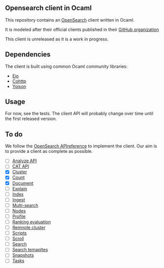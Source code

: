 ## Opensearch client in Ocaml

This repository contains an [OpenSearch](https://opensearch.org)
client written in Ocaml.

It is modeled after their official clients published in their [GitHub
organization](https://github.com/opensearch-project/)

This client is unreleased as it is a work in progress.

## Dependencies

The client is built using common Ocaml community libraries:

- [Eio](https://github.com/ocaml-multicore/eio)
- [Cohttp](https://github.com/mirage/ocaml-cohttp/)
- [Yojson](https://github.com/ocaml-community/yojson)

## Usage

For now, see the tests. The client API will probably change over time until the
first released version.

## To do

We follow the [OpenSearch APIreference](https://opensearch.org/docs/latest/api-reference/)
to implement the client. Our aim is to provide a client as complete
as possible.


- [ ] [Analyze API](https://opensearch.org/docs/latest/api-reference/analyze-apis/)
- [ ] [CAT API](https://opensearch.org/docs/latest/api-reference/cat/index/)
- [x] [Cluster](https://opensearch.org/docs/latest/api-reference/cluster-api/index/)
- [x] [Count](https://opensearch.org/docs/latest/api-reference/count/)
- [x] [Document](https://opensearch.org/docs/latest/api-reference/document-apis/index/)
- [ ] [Explain](https://opensearch.org/docs/latest/api-reference/explain/)
- [ ] [Index](https://opensearch.org/docs/latest/api-reference/index-apis/index/)
- [ ] [Ingest](https://opensearch.org/docs/latest/api-reference/ingest-apis/index/)
- [ ] [Multi-search](https://opensearch.org/docs/latest/api-reference/multi-search/)
- [ ] [Nodes](https://opensearch.org/docs/latest/api-reference/nodes-apis/index/)
- [ ] [Profile](https://opensearch.org/docs/latest/api-reference/profile/)
- [ ] [Ranking evaluation](https://opensearch.org/docs/latest/api-reference/rank-eval/)
- [ ] [Remnote cluster](https://opensearch.org/docs/latest/api-reference/remote-info/)
- [ ] [Scripts](https://opensearch.org/docs/latest/api-reference/script-apis/index/)
- [ ] [Scroll](https://opensearch.org/docs/latest/api-reference/scroll/)
- [ ] [Search](https://opensearch.org/docs/latest/api-reference/search/)
- [ ] [Search temapltes](https://opensearch.org/docs/latest/api-reference/search-template/)
- [ ] [Snapshots](https://opensearch.org/docs/latest/api-reference/snapshots/index/)
- [ ] [Tasks](https://opensearch.org/docs/latest/api-reference/tasks/)
